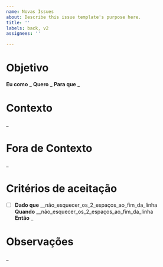 ```yaml
---
name: Novas Issues
about: Describe this issue template's purpose here.
title: ''
labels: back, v2
assignees: ''

---
```


# Objetivo

**Eu como** _
**Quero** _
**Para que** _

# Contexto

_

# Fora de Contexto

_

# Critérios de aceitação

- [ ] **Dado que** __não_esquecer_os_2_espaços_ao_fim_da_linha  
**Quando** __não_esquecer_os_2_espaços_ao_fim_da_linha  
**Então** _

# Observações

_
